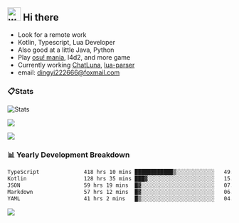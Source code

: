## <img alt="wave" src="https://raw.githubusercontent.com/MartinHeinz/MartinHeinz/master/wave.gif" width="30px"> Hi there

- Look for a remote work
- Kotlin, Typescript, Lua Developer
- Also good at a little Java, Python
- Play [osu! mania](https://osu.ppy.sh/users/29808669), l4d2, and more game
- Currently working [ChatLuna](https://github.com/ChatLunaLab), [lua-parser](https://github.com/dingyi222666/lua-parser)
- email: [dingyi222666@foxmail.com](mailto:dingyi222666@foxmail.com)

### 📋Stats

![Stats](https://github-readme-stats.vercel.app/api?username=dingyi222666&show_icons=true&icon_color=47A69E&title_color=47A69E&count_private=true)    

![](https://api.githubtrends.io/user/svg/dingyi222666/langs?time_range=one_year&include_private=True&loc_metric=changed&theme=classic)

![](http://github-profile-summary-cards.vercel.app/api/cards/productive-time?username=dingyi222666&theme=nord_dark&utcOffset=8)

### 📊 Yearly Development Breakdown

<!--START_SECTION:waka-->

```txt
TypeScript              418 hrs 10 mins ████████████▒░░░░░░░░░░░░   49.50 %
Kotlin                  128 hrs 35 mins ███▓░░░░░░░░░░░░░░░░░░░░░   15.22 %
JSON                    59 hrs 19 mins  █▓░░░░░░░░░░░░░░░░░░░░░░░   07.02 %
Markdown                57 hrs 12 mins  █▓░░░░░░░░░░░░░░░░░░░░░░░   06.77 %
YAML                    41 hrs 2 mins   █▒░░░░░░░░░░░░░░░░░░░░░░░   04.86 %
```

<!--END_SECTION:waka-->

![](https://komarev.com/ghpvc/?username=dingyi222666)
